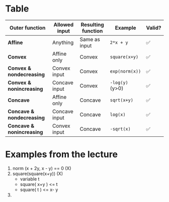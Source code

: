 
# Table

| **Outer function**          | **Allowed input** | **Resulting function** | **Example**     | **Valid?** |
| --------------------------- | ----------------- | ---------------------- | --------------- | ---------- |
| **Affine**                  | Anything          | Same as input          | `2*x + y`       | ✅          |
| **Convex**                  | Affine only       | Convex                 | `square(x+y)`   | ✅          |
| **Convex & nondecreasing**  | Convex input      | Convex                 | `exp(norm(x))`  | ✅          |
| **Convex & nonincreasing**  | Concave input     | Convex                 | `-log(y)` (y>0) | ✅          |
| **Concave**                 | Affine only       | Concave                | `sqrt(x+y)`     | ✅          |
| **Concave & nondecreasing** | Concave input     | Concave                | `log(x)`        | ✅          |
| **Concave & nonincreasing** | Convex input      | Concave                | `-sqrt(x)`      | ✅          |

# Examples from the lecture

1. norm (x + 2y, x - y) == 0   (X)
2. square(square(x+y)) (X)
   - variable t 
   - square( x+y ) <= t 
   - square( t ) <= x- y
3. 